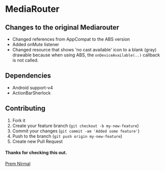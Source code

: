 # MediaRouter

## Changes to the original Mediarouter
- Changed references from AppCompat to the ABS version
- Added onMute listener
- Changed resource that shows 'no cast available' icon to a blank (gray) drawable because when using ABS, the `onDeviceAvailable(..)` callback is not called.

## Dependencies
- Android support-v4
- ActionBarSherlock

## Contributing

1. Fork it
2. Create your feature branch (`git checkout -b my-new-feature`)
3. Commit your changes (`git commit -am 'Added some feature'`)
4. Push to the branch (`git push origin my-new-feature`)
5. Create new Pull Request

#### Thanks for checking this out.
[Prem Nirmal](https://plus.google.com/u/2/104566486614105999906/posts)
